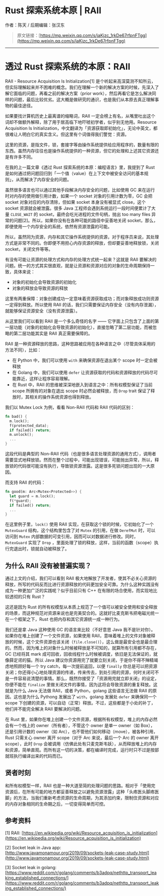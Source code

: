 # Rust 探索系统本原 | RAII 

作者：陈天 / 后期编辑：张汉东

> 原文链接：[https://mp.weixin.qq.com/s/jaKjzc_1rkDe67rfpnFTgg](https://mp.weixin.qq.com/s/jaKjzc_1rkDe67rfpnFTgg)

---

# 透过 Rust 探索系统的本原：RAII

RAII - Resource Acquisition Is Initialization[1] 是个听起来高深莫测不知所云，但实际理解起来并不困难的概念。我们在理解一个新的解决方案的时候，先深入了解它面临的问题，再看之前的解决方案（prior work），然后再看它是怎么解决同样的问题，最后比较优劣。这大概是做研究的通识，也是我们从本原去真正理解事物的最佳途径。

如果要找计算机历史上最离谱的缩略词，RAII 一定会榜上有名，从嘴里吐出这个词却不做额外解释，除了用于居高临下地吓唬初学者，似乎别无他用。Resource Acquisition Is Initialization，中文翻译为「资源获取即初始化」，无论中英文，都很难让人明白它的真实含义。但这里有个词值得我们警觉：资源。

这里的资源，是指文件，锁，套接字等由操作系统提供给应用程序的，数量有限的东西。虽然内存往往也是操作系统提供的一种资源，但它的处理和上述其它资源还是有许多不同。

在我的上一篇文章《透过 Rust 探索系统的本原：编程语言》里，我提到了 Rust 是如何通过把问题回归到「一个值（value）在上下文中被安全访问的基本规则」，从而解决了内存安全的问题。

虽然很多语言也可以通过其他手段解决内存安全的问题，比如使用 GC 来在运行时对内存的使用做引用计数，如果一个 socket 对象的引用计数为零，GC 会把 socket 对象对应的内存清除，但如果 socket 本身没有被显式 close，这个 socket 资源就会被泄露。很多 Java 工程师会遇到系统运行一段时间便累计了大量 `CLOSE_WAIT` 的 socket，最终会吃光进程的文件句柄，抛出 too many files 异常的问题[2]。所以，如果你没有在各种可能的路径中妥善地关闭 socket，那么，即便使用一个内存安全的系统，依然有资源泄露的可能。

所以，虽然同为资源，内存和其它操作系统提供的资源，对于程序员来说，其处理方式是非常不同的。你即便不用担心内存资源的释放，但却要妥善地释放锁，关闭 socket，关闭文件等等。

有没有可能让资源的处理方式和内存的处理方式统一起来？这就是 RAII 要解决的问题。统一的方式其实很直观，就是让资源和资源对应的对象的生命周期保持一致，具体来说：

- 对象的初始化会导致资源的初始化
- 对象的释放会导致资源的释放

这里有两重保障：对象创建成功一定意味着资源获取成功；而对象释放成功则资源一定得到释放。所以使用 RAII 的话，我们只需要保证内存安全（没有内存泄漏），就能够保证资源安全（没有资源泄露）。

从这里我们可以看到 RAII 是一个多么奇怪的名字 —— 它字面上只包含了上面的第一层功能（对象的初始化会导致资源的初始化），直接忽略了第二层功能，而被忽略的第二层功能其实是 RAII 真正需要保障的。

RAII 是一种资源释放的思路，这种思路被应用在各种语言之中（尽管具体采用的方法不同），比如：

- 在 Python 中，我们可以使用 `with` 来确保资源在退出某个 scope 时一定会被释放
- 在 Golang 中，我们可以使用 `defer` 让资源获取的代码和资源释放的代码尽可能靠近，这样让程序容易理解。
- 在 Rust 中，RAII 的思维被深深地嵌入到语言之中：所有权模型保证了当前 scope 所拥有的对象在退出 scope 时必然会被释放，而 `Drop` trait 保证了释放时，其相关的操作系统资源也得到释放。

我们以 Mutex Lock 为例，看看 Non-RAII 代码和 RAII 代码的区别：

```rust
fn bad() {
  m.lock();
  f(protected_data);
  if failed() return;
  m.unlock();
  ...
}
```

这段代码是典型的 Non-RAII 代码（也是很多语言处理资源的通用方式），调用者需要显式地释放锁。然而在整个过程中，可能出现错误，可能抛出异常，所以，释放锁的代码很可能没有执行，导致锁资源泄露。这是很多死锁问题出现的一大原因。

而支持 RAII 的代码：

```rust
fn good(m: Arc<Mutex<Protected>>) {
  let guard = m.lock();
  f(*guard);
  if failed() return;
  ...
}
```

在这里例子里，`lock()` 使用 RAII 实现，在获取这个锁的时候，它初始化了一个 `MutexGuard` 结构，这个结构里包含了对 `Mutex` 的引用，在做 `DerefMut` 时，可以访问到 `Mutex` 内部数据的可变引用，因而可以对数据进行修改。同时，`MutexGuard` 实现了 `Drop` ，里面处理了锁的释放，这样，当前的函数（scope）执行完退出时，锁就自动被释放了。

## 为什么 RAII 没有被普遍实现？

通过上文的介绍，我们可以看到 RAII 极大地解放了开发者，使其不必关心资源的释放，所写的代码反而比进行资源释放的代码更加安全可靠。为什么这种实践没有成为一种更加广泛的实践呢？似乎目前只有 C++ 在有限的场合使用，而实现地比较透彻的只有 Rust？

这还是因为 Rust 的所有权模型从本质上规范了一个值可以被安全使用和安全释放的场景，而这种规范对资源来说也是完美契合的。这就好比麦克斯韦把电磁光统一在一个框架之下，Rust 也把内存和其它资源统一成一种行为。

我们还是拿 Java 这种使用 GC 的语言来比较（不好意思 Java 我不是针对你）。如果你在堆上创建了一个文件资源，如果使用 RAII，意味着堆上的文件对象被释放的时候，这个文件资源也该关闭（`file.close()`），这么做是最安全也是最合理的。然而，因为堆上的对象什么时候被释放是不可知的，就算所有引用都不存在，GC 已经将其 mark 成可回收，回收线程什么时候被调度，依旧是无法保证的，就像薛定谔的猫。所以 Java 建议你资源用完了就要立刻关闭，于是你不得不殚精竭虑地照顾好每一个 try catch，每一次提前返回，以便 `finally` 你总是可以把资源关闭；你还得小心地处理资源的传递，传来传去，到处引用的资源，何时关闭可不是一件容易说清楚的事情。那么，既然你接受了「资源用完就立即关闭」的设定，你便不能在 `finalize` 里做关闭文件的事情，因为这将会导致资源的重复释放。这就是为什么 Java 无法做 RAII，或者 Python，golang 这些语言无法做 RAII 的原因。这也是为什么 Pythong 发展出了 `with`，golang 发展处 `defer` 来确保同一个 scope 下创建的资源，可以自动（正常）释放。不过，这些都是于小处的补丁，他们并不能完全解决 RAII 要解决的问题。

在 Rust 里，如果你在堆上创建一个文件资源，根据所有权模型，堆上的内存必然会有一个栈上的 owner（所有者），不管这个 owner 是单一 owner（如 Box），还是引用计数的 owner（如 Arc），也不管他们如何移动（move），被各种引用，Rust 只需关心 owner 离开 scope（对于 Arc 来说，最后一个 Arc 的 owner 离开 scope），此时 `Drop` 会被调用（仿佛此处有只麦克斯韦妖），从而释放堆上的内存和资源，简单直观。而所有这一切的决策，都在编译时完成，运行时只不过是按部就班执行编译出来的代码而已。

## 贤者时刻

和所有权模型一样，RAII 也是一种大道至简的处理问题的思路。相对于「使用完资源后，在所有可能的地方都妥善释放之以避免资源泄露」这种「头疼医头脚疼医脚」的方法，当我们重新考虑资源的生命周期，为其添加约束，限制住资源和对应的内存对象相同的生命期之后，一切变得简单而可控。

## 参考资料

[1] RAII: [https://en.wikipedia.org/wiki/Resource_acquisition_is_initialization](https://en.wikipedia.org/wiki/Resource_acquisition_is_initialization)

[2] Socket leak in Java app: [http://www.javamonamour.org/2019/09/sockets-leak-case-study.html](http://www.javamonamour.org/2019/09/sockets-leak-case-study.html)

[3] Socket leak in golang: [https://www.reddit.com/r/golang/comments/b3adpq/nethttp_transport_leaking_established_connections/](https://www.reddit.com/r/golang/comments/b3adpq/nethttp_transport_leaking_established_connections/)
